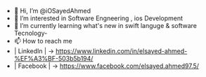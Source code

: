 - 👋 Hi, I’m @iOSayedAhmed
- 👀 I’m interested in Software Engneering , ios Development
- 🌱 I’m currently learning what's new in swift languge & software Tecnology- 
- 📫 How to reach me 
- | LinkedIn | -> https://www.linkedin.com/in/elsayed-ahmed-%EF%A3%BF-503b5b194/
- | Facebook | -> https://www.facebook.com/elsayed.ahmed97.5/

<!---
iOSayedAhmed/iOSayedAhmed is a ✨ special ✨ repository because its `README.md` (this file) appears on your GitHub profile.
You can click the Preview link to take a look at your changes.
--->
